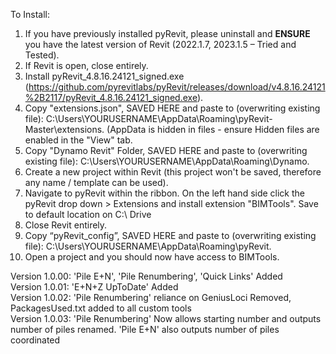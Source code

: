 To Install:

1.	If you have previously installed pyRevit, please uninstall and **ENSURE** you have the latest version of Revit (2022.1.7, 2023.1.5 – Tried and Tested).
2.	If Revit is open, close entirely.
3.	Install pyRevit_4.8.16.24121_signed.exe (https://github.com/pyrevitlabs/pyRevit/releases/download/v4.8.16.24121%2B2117/pyRevit_4.8.16.24121_signed.exe).
4.	Copy "extensions.json", SAVED HERE and paste to (overwriting existing file): C:\Users\YOURUSERNAME\AppData\Roaming\pyRevit-Master\extensions. (AppData is hidden in files - ensure Hidden files are enabled in the "View" tab.
5.	Copy "Dynamo Revit" Folder, SAVED HERE and paste to (overwriting existing file): C:\Users\YOURUSERNAME\AppData\Roaming\Dynamo.
6.	Create a new project within Revit (this project won't be saved, therefore any name / template can be used).
7.	Navigate to pyRevit within the ribbon. On the left hand side click the pyRevit drop down > Extensions and install extension "BIMTools". Save to default location on C:\ Drive
8.	Close Revit entirely.
9.	Copy “pyRevit_config”, SAVED HERE and paste to (overwriting existing file): C:\Users\YOURUSERNAME\AppData\Roaming\pyRevit.
10.	Open a project and you should now have access to BIMTools.


Version 1.0.00: 'Pile E+N', 'Pile Renumbering', 'Quick Links' Added \
Version 1.0.01: 'E+N+Z UpToDate' Added \
Version 1.0.02: 'Pile Renumbering' reliance on GeniusLoci Removed, PackagesUsed.txt added to all custom tools \
Version 1.0.03: 'Pile Renumbering' Now allows starting number and outputs number of piles renamed. 'Pile E+N' also outputs number of piles coordinated


